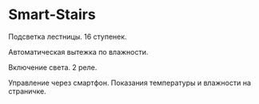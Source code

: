 # Smart-Stairs
Подсветка лестницы. 16 ступенек.

Автоматическая вытежка по влажности.

Включение света. 2 реле.

Управление через смартфон. Показания температуры и влажности на страничке.
